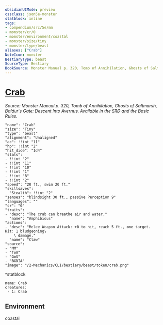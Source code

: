 ```yaml
---
obsidianUIMode: preview
cssclass: json5e-monster
statblock: inline
tags:
- compendium/src/5e/mm
- monster/cr/0
- monster/environment/coastal
- monster/size/tiny
- monster/type/beast
aliases: ["Crab"]
NoteIcon: monster
BestiaryType: beast
SourceType: Bestiary
BookSource: Monster Manual p. 320, Tomb of Annihilation, Ghosts of Saltmarsh, Baldur's Gate: Descent Into Avernus. Available in the SRD and the Basic Rules.
---
```

# [Crab](2-Mechanics/CLI/bestiary/beast/crab.md)
*Source: Monster Manual p. 320, Tomb of Annihilation, Ghosts of Saltmarsh, Baldur's Gate: Descent Into Avernus. Available in the SRD and the Basic Rules.*  

```statblock
"name": "Crab"
"size": "Tiny"
"type": "beast"
"alignment": "Unaligned"
"ac": !!int "11"
"hp": !!int "2"
"hit_dice": "1d4"
"stats":
- !!int "2"
- !!int "11"
- !!int "10"
- !!int "1"
- !!int "8"
- !!int "2"
"speed": "20 ft., swim 20 ft."
"skillsaves":
  "Stealth": !!int "2"
"senses": "blindsight 30 ft., passive Perception 9"
"languages": ""
"cr": "0"
"traits":
- "desc": "The crab can breathe air and water."
  "name": "Amphibious"
"actions":
- "desc": "Melee Weapon Attack: +0 to hit, reach 5 ft., one target. Hit: 1 bludgeoning\
    \ damage."
  "name": "Claw"
"source":
- "MM"
- "ToA"
- "GoS"
- "BGDIA"
"image": "/2-Mechanics/CLI/bestiary/beast/token/crab.png"
```
^statblock

```encounter-table
name: Crab
creatures:
 - 1: Crab
```

## Environment

coastal